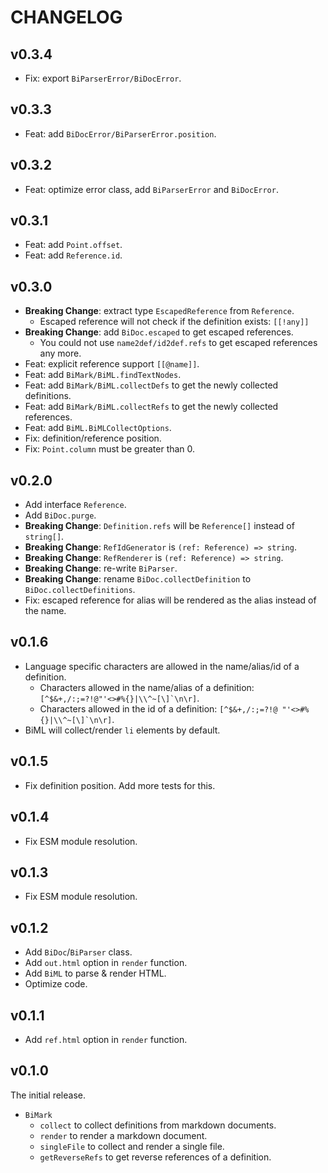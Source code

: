 # CHANGELOG

## v0.3.4

- Fix: export `BiParserError/BiDocError`.

## v0.3.3

- Feat: add `BiDocError/BiParserError.position`.

## v0.3.2

- Feat: optimize error class, add `BiParserError` and `BiDocError`.

## v0.3.1

- Feat: add `Point.offset`.
- Feat: add `Reference.id`.

## v0.3.0

- **Breaking Change**: extract type `EscapedReference` from `Reference`.
  - Escaped reference will not check if the definition exists: `[[!any]]`
- **Breaking Change**: add `BiDoc.escaped` to get escaped references.
  - You could not use `name2def/id2def.refs` to get escaped references any more.
- Feat: explicit reference support `[[@name]]`.
- Feat: add `BiMark/BiML.findTextNodes`.
- Feat: add `BiMark/BiML.collectDefs` to get the newly collected definitions.
- Feat: add `BiMark/BiML.collectRefs` to get the newly collected references.
- Feat: add `BiML.BiMLCollectOptions`.
- Fix: definition/reference position.
- Fix: `Point.column` must be greater than 0.

## v0.2.0

- Add interface `Reference`.
- Add `BiDoc.purge`.
- **Breaking Change**: `Definition.refs` will be `Reference[]` instead of `string[]`.
- **Breaking Change**: `RefIdGenerator` is `(ref: Reference) => string`.
- **Breaking Change**: `RefRenderer` is `(ref: Reference) => string`.
- **Breaking Change**: re-write `BiParser`.
- **Breaking Change**: rename `BiDoc.collectDefinition` to `BiDoc.collectDefinitions`.
- Fix: escaped reference for alias will be rendered as the alias instead of the name.

## v0.1.6

- Language specific characters are allowed in the name/alias/id of a definition.
  - Characters allowed in the name/alias of a definition: `` [^$&+,/:;=?!@"'<>#%{}|\\^~[\]`\n\r] ``.
  - Characters allowed in the id of a definition: `` [^$&+,/:;=?!@ "'<>#%{}|\\^~[\]`\n\r] ``.
- BiML will collect/render `li` elements by default.

## v0.1.5

- Fix definition position. Add more tests for this.

## v0.1.4

- Fix ESM module resolution.

## v0.1.3

- Fix ESM module resolution.

## v0.1.2

- Add `BiDoc`/`BiParser` class.
- Add `out.html` option in `render` function.
- Add `BiML` to parse & render HTML.
- Optimize code.

## v0.1.1

- Add `ref.html` option in `render` function.

## v0.1.0

The initial release.

- `BiMark`
  - `collect` to collect definitions from markdown documents.
  - `render` to render a markdown document.
  - `singleFile` to collect and render a single file.
  - `getReverseRefs` to get reverse references of a definition.
